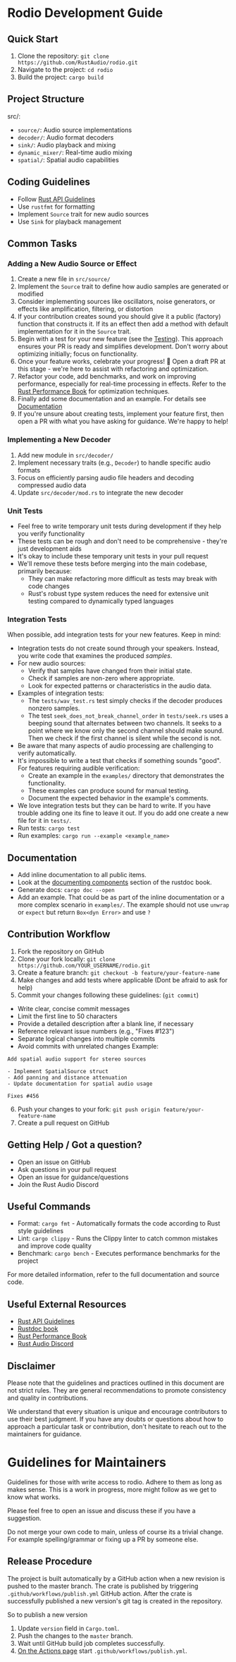 # Rodio Development Guide

## Quick Start

1. Clone the repository: `git clone https://github.com/RustAudio/rodio.git`
2. Navigate to the project: `cd rodio`
3. Build the project: `cargo build`

## Project Structure

src/:
- `source/`: Audio source implementations
- `decoder/`: Audio format decoders
- `sink/`: Audio playback and mixing
- `dynamic_mixer/`: Real-time audio mixing
- `spatial/`: Spatial audio capabilities

## Coding Guidelines

- Follow [Rust API Guidelines](https://rust-lang.github.io/api-guidelines/)
- Use `rustfmt` for formatting
- Implement `Source` trait for new audio sources
- Use `Sink` for playback management

## Common Tasks

### Adding a New Audio Source or Effect

1. Create a new file in `src/source/`
2. Implement the `Source` trait to define how audio samples are generated or modified
3. Consider implementing sources like oscillators, noise generators, or effects like amplification, filtering, or distortion
4. If your contribution creates sound you should give it a public (factory) function that constructs it. If its an effect then add a method with default implementation for it in the `Source` trait.
5. Begin with a test for your new feature (see the [Testing](#testing)). This approach ensures your PR is ready and simplifies development. Don't worry about optimizing initially; focus on functionality.
6. Once your feature works, celebrate your progress! 🎉 Open a draft PR at this stage - we're here to assist with refactoring and optimization.
7. Refactor your code, add benchmarks, and work on improving performance, especially for real-time processing in effects. Refer to the [Rust Performance Book](https://nnethercote.github.io/perf-book/introduction.html) for optimization techniques.
8. Finally add some documentation and an example. For details see [Documentation]($documentation)
9. If you're unsure about creating tests, implement your feature first, then open a PR with what you have asking for guidance. We're happy to help!

### Implementing a New Decoder

1. Add new module in `src/decoder/`
2. Implement necessary traits (e.g., `Decoder`) to handle specific audio formats
3. Focus on efficiently parsing audio file headers and decoding compressed audio data
4. Update `src/decoder/mod.rs` to integrate the new decoder

### Unit Tests

- Feel free to write temporary unit tests during development if they help you verify functionality
- These tests can be rough and don't need to be comprehensive - they're just development aids
- It's okay to include these temporary unit tests in your pull request
- We'll remove these tests before merging into the main codebase, primarily because:
  - They can make refactoring more difficult as tests may break with code changes
  - Rust's robust type system reduces the need for extensive unit testing compared to dynamically typed languages

### Integration Tests

When possible, add integration tests for your new features. Keep in mind:

- Integration tests do not create sound through your speakers. Instead, you write code that examines the produced *samples*.
- For new audio sources:
  - Verify that samples have changed from their initial state.
  - Check if samples are non-zero where appropriate.
  - Look for expected patterns or characteristics in the audio data.
- Examples of integration tests:
  - The `tests/wav_test.rs` test simply checks if the decoder produces nonzero samples.
  - The test `seek_does_not_break_channel_order` in `tests/seek.rs` uses a beeping sound that alternates between two channels. It seeks to a point where we know only the second channel should make sound. Then we check if the first channel is silent while the second is not.
- Be aware that many aspects of audio processing are challenging to verify automatically.
- It's impossible to write a test that checks if something sounds "good". For features requiring audible verification:
  - Create an example in the `examples/` directory that demonstrates the functionality.
  - These examples can produce sound for manual testing.
  - Document the expected behavior in the example's comments.
- We love integration tests but they can be hard to write. If you have trouble adding one its fine to leave it out. If you do add one create a new file for it in `tests/`.
- Run tests: `cargo test`
- Run examples: `cargo run --example <example_name>`

## Documentation

- Add inline documentation to all public items.
- Look at the [documenting components](https://doc.rust-lang.org/rustdoc/how-to-write-documentation.html#documenting-components) section of the rustdoc book.
- Generate docs: `cargo doc --open`
- Add an example. That could be as part of the inline documentation or a more complex scenario in `examples/`. The example should not use `unwrap` or `expect` but return `Box<dyn Error>` and use `?`

## Contribution Workflow

1. Fork the repository on GitHub
2. Clone your fork locally: `git clone https://github.com/YOUR_USERNAME/rodio.git`
3. Create a feature branch: `git checkout -b feature/your-feature-name`
4. Make changes and add tests where applicable (Dont be afraid to ask for help)
5. Commit your changes following these guidelines: (`git commit`)
  - Write clear, concise commit messages
  - Limit the first line to 50 characters
  - Provide a detailed description after a blank line, if necessary
  - Reference relevant issue numbers (e.g., "Fixes #123")
  - Separate logical changes into multiple commits
  - Avoid commits with unrelated changes
  Example:
  ```
  Add spatial audio support for stereo sources

  - Implement SpatialSource struct
  - Add panning and distance attenuation
  - Update documentation for spatial audio usage

  Fixes #456
  ```
6. Push your changes to your fork: `git push origin feature/your-feature-name`
7. Create a pull request on GitHub

## Getting Help / Got a question?

- Open an issue on GitHub
- Ask questions in your pull request
- Open an issue for guidance/questions
- Join the Rust Audio Discord

## Useful Commands

- Format: `cargo fmt` - Automatically formats the code according to Rust style guidelines
- Lint: `cargo clippy` - Runs the Clippy linter to catch common mistakes and improve code quality
- Benchmark: `cargo bench` - Executes performance benchmarks for the project

For more detailed information, refer to the full documentation and source code.

## Useful External Resources

- [Rust API Guidelines](https://rust-lang.github.io/api-guidelines/)
- [Rustdoc book](https://doc.rust-lang.org/rustdoc/how-to-write-documentation.html)
- [Rust Performance Book](https://nnethercote.github.io/perf-book/introduction.html)
- [Rust Audio Discord](https://discord.com/invite/8qW6q2k)


## Disclaimer

Please note that the guidelines and practices outlined in this document
are not strict rules. They are general recommendations to promote
consistency and quality in contributions.

We understand that every situation is unique and encourage contributors
to use their best judgment. If you have any doubts or questions about
how to approach a particular task or contribution, don't hesitate to
reach out to the maintainers for guidance.

# Guidelines for Maintainers

Guidelines for those with write access to rodio. Adhere to them as long as makes
sense. This is a work in progress, more might follow as we get to know
what works. 

Please feel free to open an issue and discuss these if you have a suggestion.

Do not merge your own code to main, unless of course its a trivial change.
For example spelling/grammar or fixing up a PR by someone else.

## Release Procedure

The project is built automatically by a GitHub action when a new revision is pushed to the master branch.
The crate is published by triggering `.github/workflows/publish.yml` GitHub action.
After the crate is successfully published a new version's git tag is created in the repository.

So to publish a new version
1. Update `version` field in `Cargo.toml`.
2. Push the changes to the `master` branch.
3. Wait until GitHub build job completes successfully.
4. [On the Actions page](https://github.com/RustAudio/rodio/actions) start `.github/workflows/publish.yml`.
